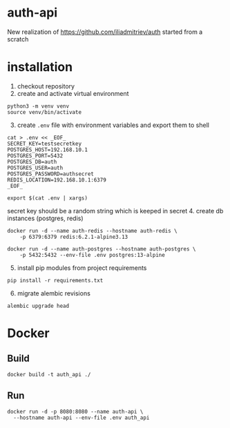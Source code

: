 # auth-api

New realization of https://github.com/iliadmitriev/auth
started from a scratch

# installation

1. checkout repository
2. create and activate virtual environment
```shell
python3 -m venv venv
source venv/bin/activate
```
3. create `.env` file with environment variables and export them to shell
```shell
cat > .env << _EOF_
SECRET_KEY=testsecretkey
POSTGRES_HOST=192.168.10.1
POSTGRES_PORT=5432
POSTGRES_DB=auth
POSTGRES_USER=auth
POSTGRES_PASSWORD=authsecret
REDIS_LOCATION=192.168.10.1:6379
_EOF_

export $(cat .env | xargs)

```
secret key should be a random string which is keeped in secret
4. create db instances (postgres, redis)
```shell
docker run -d --name auth-redis --hostname auth-redis \
    -p 6379:6379 redis:6.2.1-alpine3.13

docker run -d --name auth-postgres --hostname auth-postgres \
    -p 5432:5432 --env-file .env postgres:13-alpine
```
5. install pip modules from project requirements
```shell
pip install -r requirements.txt
```
6. migrate alembic revisions
```shell
alembic upgrade head
```


# Docker

## Build 

```shell
docker build -t auth_api ./
```

## Run 

```shell
docker run -d -p 8080:8080 --name auth-api \
  --hostname auth-api --env-file .env auth_api
```